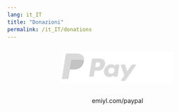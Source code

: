 ```yaml
---
lang: it_IT
title: "Donazioni"
permalink: /it_IT/donations
---
```


<div style="text-align: center; padding: 1em;">
<a href="https://emiyl.com/paypal" target="_blank" style="padding: 1em;"><img src="/assets/images/paypal_white.png" alt="PayPal"/></a></div>
<p style="text-align: center;">emiyl.com/paypal</p>